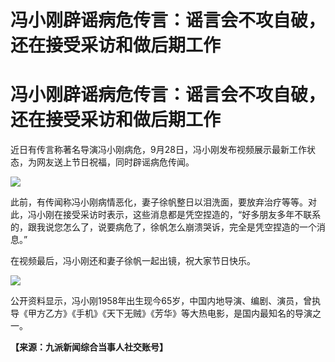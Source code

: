 # 冯小刚辟谣病危传言：谣言会不攻自破，还在接受采访和做后期工作

# 冯小刚辟谣病危传言：谣言会不攻自破，还在接受采访和做后期工作

近日有传言称著名导演冯小刚病危，9月28日，冯小刚发布视频展示最新工作状态，为网友送上节日祝福，同时辟谣病危传闻。

![](https://inews.gtimg.com/om_bt/OpxdI6aVoGGClFob1HPA80dOpBkGpVu_m7LDwS0trM3CUAA/1000)

此前，有传闻称冯小刚病情恶化，妻子徐帆整日以泪洗面，要放弃治疗等等。对此，冯小刚在接受采访时表示，这些消息都是凭空捏造的，“好多朋友多年不联系的，跟我说您怎么了，说要病危了，徐帆怎么崩溃哭诉，完全是凭空捏造的一个消息。”

在视频最后，冯小刚还和妻子徐帆一起出镜，祝大家节日快乐。

![](https://inews.gtimg.com/om_bt/OxM6Nlto-9wG0M4_Dv4uhBVV2xR_MvUU6q5CiibC1xhzkAA/1000)

公开资料显示，冯小刚1958年出生现今65岁，中国内地导演、编剧、演员，曾执导《甲方乙方》《手机》《天下无贼》《芳华》等大热电影，是国内最知名的导演之一。

**【来源：九派新闻综合当事人社交账号】**

